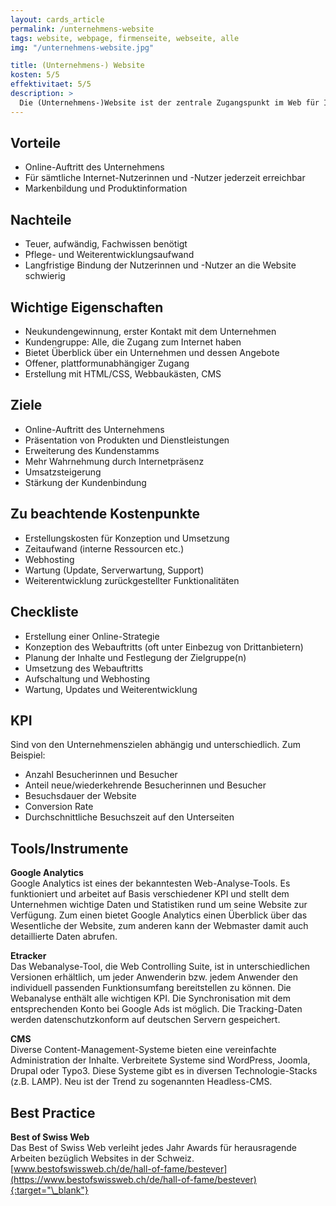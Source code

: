 ```yaml
---
layout: cards_article
permalink: /unternehmens-website
tags: website, webpage, firmenseite, webseite, alle
img: "/unternehmens-website.jpg"

title: (Unternehmens-) Website
kosten: 5/5
effektivitaet: 5/5
description: >
  Die (Unternehmens-)Website ist der zentrale Zugangspunkt im Web für Informationen zu einem Unternehmen und seinen Produkten. Oft ist die Website die erste Adresse für die Kontaktaufnahme. Sie bezeichnet einen kompletten Unternehmensauftritt im Web. Eine Website ist über eine Domain erreichbar und besteht aus mehreren Webseiten, die durch eine Navigation angesteuert werden. Je nachdem, was mit der Website erreicht werden soll, dient ihr Content zur Information, zur Interessentengewinnung oder als Absatzkanal und spricht somit jeweils andere Zielgruppen an. Die Website enthält diverse Subaspekte wie Landingpages, einen Online-Shop oder den Zugang zu einem Stellenportal.
---
```


## Vorteile

- Online-Auftritt des Unternehmens
- Für sämtliche Internet-Nutzerinnen und -Nutzer jederzeit erreichbar
- Markenbildung und Produktinformation

## Nachteile

- Teuer, aufwändig, Fachwissen benötigt
- Pflege- und Weiterentwicklungsaufwand
- Langfristige Bindung der Nutzerinnen und -Nutzer an die Website schwierig

## Wichtige Eigenschaften

- Neukundengewinnung, erster Kontakt mit dem Unternehmen
- Kundengruppe: Alle, die Zugang zum Internet haben
- Bietet Überblick über ein Unternehmen und dessen Angebote
- Offener, plattformunabhängiger Zugang
- Erstellung mit HTML/CSS, Webbaukästen, CMS

## Ziele

- Online-Auftritt des Unternehmens
- Präsentation von Produkten und Dienstleistungen
- Erweiterung des Kundenstamms
- Mehr Wahrnehmung durch Internetpräsenz
- Umsatzsteigerung
- Stärkung der Kundenbindung

## Zu beachtende Kostenpunkte

- Erstellungskosten für Konzeption und Umsetzung
- Zeitaufwand (interne Ressourcen etc.)
- Webhosting
- Wartung (Update, Serverwartung, Support)
- Weiterentwicklung zurückgestellter Funktionalitäten

## Checkliste

- Erstellung einer Online-Strategie
- Konzeption des Webauftritts (oft unter Einbezug von Drittanbietern)
- Planung der Inhalte und Festlegung der Zielgruppe(n)
- Umsetzung des Webauftritts
- Aufschaltung und Webhosting
- Wartung, Updates und Weiterentwicklung

## KPI

Sind von den Unternehmenszielen abhängig und unterschiedlich. Zum Beispiel:

- Anzahl Besucherinnen und Besucher
- Anteil neue/wiederkehrende Besucherinnen und Besucher
- Besuchsdauer der Website
- Conversion Rate
- Durchschnittliche Besuchszeit auf den Unterseiten

## Tools/Instrumente

**Google Analytics**  
Google Analytics ist eines der bekanntesten Web-Analyse-Tools. Es funktioniert und arbeitet auf Basis verschiedener KPI und stellt dem Unternehmen wichtige Daten und Statistiken rund um seine Website zur Verfügung. Zum einen bietet Google Analytics einen Überblick über das Wesentliche der Website, zum anderen kann der Webmaster damit auch detaillierte Daten abrufen.

**Etracker**  
Das Webanalyse-Tool, die Web Controlling Suite, ist in unterschiedlichen Versionen erhältlich, um jeder Anwenderin bzw. jedem Anwender den individuell passenden Funktionsumfang bereitstellen zu können. Die Webanalyse enthält alle wichtigen KPI. Die Synchronisation mit dem entsprechenden Konto bei Google Ads ist möglich. Die Tracking-Daten werden datenschutzkonform auf deutschen Servern gespeichert.

**CMS**  
Diverse Content-Management-Systeme bieten eine vereinfachte Administration der Inhalte. Verbreitete Systeme sind WordPress, Joomla, Drupal oder Typo3. Diese Systeme gibt es in diversen Technologie-Stacks (z.B. LAMP). Neu ist der Trend zu sogenannten Headless-CMS.

## Best Practice

**Best of Swiss Web**  
Das Best of Swiss Web verleiht jedes Jahr Awards für herausragende Arbeiten bezüglich Websites in der Schweiz.  
[www.bestofswissweb.ch/de/hall-of-fame/bestever](https://www.bestofswissweb.ch/de/hall-of-fame/bestever){:target="\_blank"}
